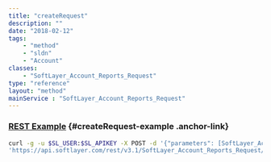 ```yaml
---
title: "createRequest"
description: ""
date: "2018-02-12"
tags:
    - "method"
    - "sldn"
    - "Account"
classes:
    - "SoftLayer_Account_Reports_Request"
type: "reference"
layout: "method"
mainService : "SoftLayer_Account_Reports_Request"
---
```


### [REST Example](#createRequest-example) <a href="/article/rest/"><i class="fas fa-question"></i></a> {#createRequest-example .anchor-link} 
```bash
curl -g -u $SL_USER:$SL_APIKEY -X POST -d '{"parameters": [SoftLayer_Account_Contact, string, string, SoftLayer_Account_Contact]}' \
'https://api.softlayer.com/rest/v3.1/SoftLayer_Account_Reports_Request/createRequest'
```
